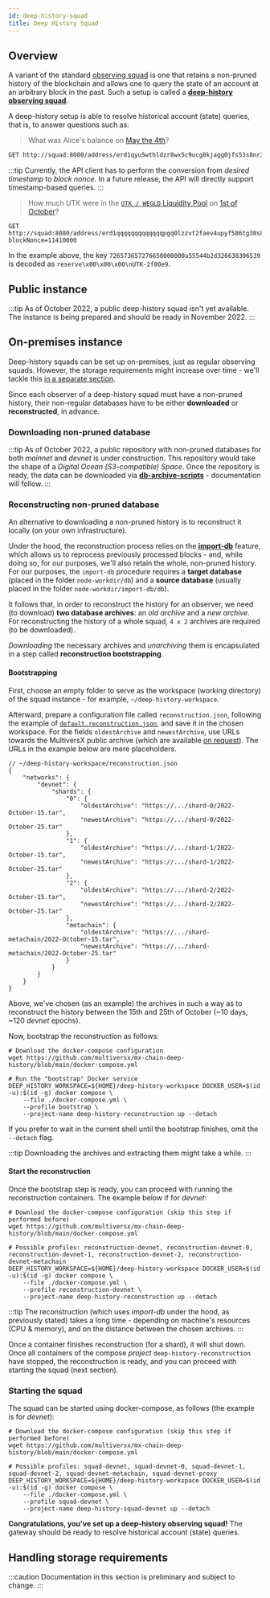 ```yaml
---
id: deep-history-squad
title: Deep History Squad
---
```


## Overview

A variant of the standard [observing squad](/integrators/observing-squad) is one that retains a non-pruned history of the blockchain and allows one to query the state of an account at an arbitrary block in the past. Such a setup is called a **[deep-history observing squad](https://github.com/multiversx/mx-chain-deep-history)**.

A deep-history setup is able to resolve historical account (state) queries, that is, to answer questions such as:

> What was Alice's balance on [May the 4th](https://explorer.multiversx.com/blocks/5f6a02d6a5d2a851fd6dc1fb53435083830c2a13121e003958d97c2389711f06)?

```bash
GET http://squad:8080/address/erd1qyu5wthldzr8wx5c9ucg8kjagg0jfs53s8nr3zpz3hypefsdd8ssycr6th?blockNonce=9250000
```

:::tip
Currently, the API client has to perform the conversion from _desired timestamp_ to _block nonce_. In a future release, the API will directly support timestamp-based queries.
:::

> How much UTK were in the [`UTK / WEGLD` Liquidity Pool](https://explorer.multiversx.com/accounts/erd1qqqqqqqqqqqqqpgq0lzzvt2faev4upyf586tg38s84d7zsaj2jpsglugga) on [1st of October](https://explorer.multiversx.com/blocks/cefd41e1e9bbe3ba023a695f412b99cecb15ef789475648ee7c31e7d9fef31d1)?

```markup
GET http://squad:8080/address/erd1qqqqqqqqqqqqqpgq0lzzvt2faev4upyf586tg38s84d7zsaj2jpsglugga/key/726573657276650000000a55544b2d326638306539?blockNonce=11410000
```

In the example above, the key `726573657276650000000a55544b2d326638306539` is decoded as `reserve\x00\x00\x00\nUTK-2f80e9`.

## Public instance

:::tip
As of October 2022, a public deep-history squad isn't yet available. The instance is being prepared and should be ready in November 2022.
:::

## On-premises instance

Deep-history squads can be set up on-premises, just as regular observing squads. However, the storage requirements might increase over time - we'll tackle this [in a separate section](/integrators/deep-history-squad#handling-storage-requirements).

Since each observer of a deep-history squad must have a non-pruned history, their non-regular databases have to be either **downloaded** or **reconstructed**, in advance.

### Downloading non-pruned database

:::tip
As of October 2022, a public repository with non-pruned databases for both _mainnet_ and _devnet_ is under construction. This repository would take the shape of a _Digital Ocean (S3-compatible) Space_. Once the repository is ready, the data can be downloaded via **[db-archive-scripts](https://github.com/multiversx/mx-chain-db-archive-scripts)** - documentation will follow.
:::

### Reconstructing non-pruned database

An alternative to downloading a non-pruned history is to reconstruct it locally (on your own infrastructure).

Under the hood, the reconstruction process relies on the **[import-db](https://docs.multiversx.com/validators/import-db/)** feature, which allows us to reprocess previously processed blocks - and, while doing so, for our purposes, we'll also retain the whole, non-pruned history. For our purposes, the `import-db` procedure requires a **target database** (placed in the folder `node-workdir/db`) and a **source database** (usually placed in the folder `node-workdir/import-db/db`).

It follows that, in order to reconstruct the history for an observer, we need (to download) **two database archives**: an _old archive_ and a _new archive_. For reconstructing the history of a whole squad, `4 x 2` archives are required (to be downloaded).

_Downloading_ the necessary archives and _unarchiving_ them is encapsulated in a step called **reconstruction bootstrapping**.

#### Bootstrapping

First, choose an empty folder to serve as the workspace (working directory) of the squad instance - for example, `~/deep-history-workspace`.

Afterward, prepare a configuration file called `reconstruction.json`, following the example of [`default.reconstruction.json`](https://github.com/multiversx/mx-chain-deep-history/tree/main), and save it in the chosen workspace. For the fields `oldestArchive` and `newestArchive`, use URLs towards the MultiversX public archive (which are available [on request](https://t.me/MultiversXDevelopers)). The URLs in the example below are mere placeholders.

```
// ~/deep-history-workspace/reconstruction.json
{
    "networks": {
        "devnet": {
            "shards": {
                "0": {
                    "oldestArchive": "https://.../shard-0/2022-October-15.tar",
                    "newestArchive": "https://.../shard-0/2022-October-25.tar"
                },
                "1": {
                    "oldestArchive": "https://.../shard-1/2022-October-15.tar",
                    "newestArchive": "https://.../shard-1/2022-October-25.tar"
                },
                "2": {
                    "oldestArchive": "https://.../shard-2/2022-October-15.tar",
                    "newestArchive": "https://.../shard-2/2022-October-25.tar"
                },
                "metachain": {
                    "oldestArchive": "https://.../shard-metachain/2022-October-15.tar",
                    "newestArchive": "https://.../shard-metachain/2022-October-25.tar"
                }
            }
        }
    }
}
```

Above, we've chosen (as an example) the archives in such a way as to reconstruct the history between the 15th and 25th of October (~10 days, ~120 _devnet_ epochs).

Now, bootstrap the reconstruction as follows:

```
# Download the docker-compose configuration
wget https://github.com/multiversx/mx-chain-deep-history/blob/main/docker-compose.yml

# Run the "bootstrap" Docker service
DEEP_HISTORY_WORKSPACE=${HOME}/deep-history-workspace DOCKER_USER=$(id -u):$(id -g) docker compose \
    --file ./docker-compose.yml \
    --profile bootstrap \
    --project-name deep-history-reconstruction up --detach
```

If you prefer to wait in the current shell until the bootstrap finishes, omit the `--detach` flag.

:::tip
Downloading the archives and extracting them might take a while.
:::

#### Start the reconstruction

Once the bootstrap step is ready, you can proceed with running the reconstruction containers. The example below if for _devnet_:

```
# Download the docker-compose configuration (skip this step if performed before)
wget https://github.com/multiversx/mx-chain-deep-history/blob/main/docker-compose.yml

# Possible profiles: reconstruction-devnet, reconstruction-devnet-0, reconstruction-devnet-1, reconstruction-devnet-2, reconstruction-devnet-metachain
DEEP_HISTORY_WORKSPACE=${HOME}/deep-history-workspace DOCKER_USER=$(id -u):$(id -g) docker compose \
    --file ./docker-compose.yml \
    --profile reconstruction-devnet \
    --project-name deep-history-reconstruction up --detach
```

:::tip
The reconstruction (which uses _import-db_ under the hood, as previously stated) takes a long time - depending on machine's resources (CPU & memory), and on the distance between the chosen archives.
:::

Once a container finishes reconstruction (for a shard), it will shut down. Once all containers of the compose _project_ `deep-history-reconstruction` have stopped, the reconstruction is ready, and you can proceed with starting the squad (next section).

### Starting the squad

The squad can be started using docker-compose, as follows (the example is for _devnet_):

```
# Download the docker-compose configuration (skip this step if performed before)
wget https://github.com/multiversx/mx-chain-deep-history/blob/main/docker-compose.yml

# Possible profiles: squad-devnet, squad-devnet-0, squad-devnet-1, squad-devnet-2, squad-devnet-metachain, squad-devnet-proxy
DEEP_HISTORY_WORKSPACE=${HOME}/deep-history-workspace DOCKER_USER=$(id -u):$(id -g) docker compose \
    --file ./docker-compose.yml \
    --profile squad-devnet \
    --project-name deep-history-squad-devnet up --detach
```

**Congratulations, you've set up a deep-history observing squad!** The gateway should be ready to resolve historical account (state) queries.

## Handling storage requirements

:::caution
Documentation in this section is preliminary and subject to change.
:::
